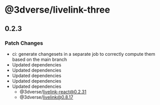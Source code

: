 # @3dverse/livelink-three

## 0.2.3

### Patch Changes

- ci: generate changesets in a separate job to correctly compute them based on the main branch
- Updated dependencies
- Updated dependencies
- Updated dependencies
- Updated dependencies
- Updated dependencies
    - @3dverse/livelink-react@0.2.31
    - @3dverse/livelink@0.8.17
